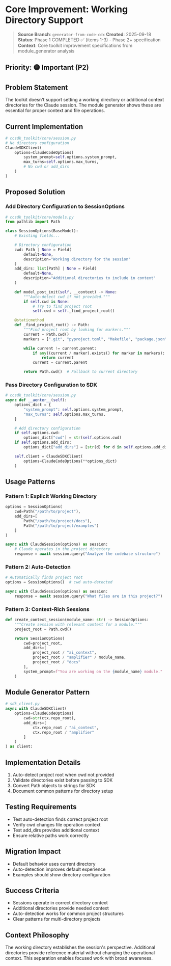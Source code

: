 # Core Improvement: Working Directory Support

> **Source Branch**: `generator-from-code-cdx`
> **Created**: 2025-09-18
> **Status**: Phase 1 COMPLETED ✅ (items 1-3) - Phase 2+ specification
> **Context**: Core toolkit improvement specifications from module_generator analysis


## Priority: 🟡 Important (P2)

## Problem Statement

The toolkit doesn't support setting a working directory or additional context directories for the Claude session. The module generator shows these are essential for proper context and file operations.

## Current Implementation

```python
# ccsdk_toolkit/core/session.py
# No directory configuration
ClaudeSDKClient(
    options=ClaudeCodeOptions(
        system_prompt=self.options.system_prompt,
        max_turns=self.options.max_turns,
        # No cwd or add_dirs
    )
)
```

## Proposed Solution

### Add Directory Configuration to SessionOptions

```python
# ccsdk_toolkit/core/models.py
from pathlib import Path

class SessionOptions(BaseModel):
    # Existing fields...

    # Directory configuration
    cwd: Path | None = Field(
        default=None,
        description="Working directory for the session"
    )
    add_dirs: list[Path] | None = Field(
        default=None,
        description="Additional directories to include in context"
    )

    def model_post_init(self, __context) -> None:
        """Auto-detect cwd if not provided."""
        if self.cwd is None:
            # Try to find project root
            self.cwd = self._find_project_root()

    @staticmethod
    def _find_project_root() -> Path:
        """Find project root by looking for markers."""
        current = Path.cwd()
        markers = [".git", "pyproject.toml", "Makefile", "package.json"]

        while current != current.parent:
            if any((current / marker).exists() for marker in markers):
                return current
            current = current.parent

        return Path.cwd()  # Fallback to current directory
```

### Pass Directory Configuration to SDK

```python
# ccsdk_toolkit/core/session.py
async def __aenter__(self):
    options_dict = {
        "system_prompt": self.options.system_prompt,
        "max_turns": self.options.max_turns,
    }

    # Add directory configuration
    if self.options.cwd:
        options_dict["cwd"] = str(self.options.cwd)
    if self.options.add_dirs:
        options_dict["add_dirs"] = [str(d) for d in self.options.add_dirs]

    self.client = ClaudeSDKClient(
        options=ClaudeCodeOptions(**options_dict)
    )
```

## Usage Patterns

### Pattern 1: Explicit Working Directory

```python
options = SessionOptions(
    cwd=Path("/path/to/project"),
    add_dirs=[
        Path("/path/to/project/docs"),
        Path("/path/to/project/examples")
    ]
)

async with ClaudeSession(options) as session:
    # Claude operates in the project directory
    response = await session.query("Analyze the codebase structure")
```

### Pattern 2: Auto-Detection

```python
# Automatically finds project root
options = SessionOptions()  # cwd auto-detected

async with ClaudeSession(options) as session:
    response = await session.query("What files are in this project?")
```

### Pattern 3: Context-Rich Sessions

```python
def create_context_session(module_name: str) -> SessionOptions:
    """Create session with relevant context for a module."""
    project_root = Path.cwd()

    return SessionOptions(
        cwd=project_root,
        add_dirs=[
            project_root / "ai_context",
            project_root / "amplifier" / module_name,
            project_root / "docs"
        ],
        system_prompt=f"You are working on the {module_name} module."
    )
```

## Module Generator Pattern

```python
# sdk_client.py
async with ClaudeSDKClient(
    options=ClaudeCodeOptions(
        cwd=str(ctx.repo_root),
        add_dirs=[
            ctx.repo_root / "ai_context",
            ctx.repo_root / "amplifier"
        ]
    )
) as client:
```

## Implementation Details

1. Auto-detect project root when cwd not provided
2. Validate directories exist before passing to SDK
3. Convert Path objects to strings for SDK
4. Document common patterns for directory setup

## Testing Requirements

- Test auto-detection finds correct project root
- Verify cwd changes file operation context
- Test add_dirs provides additional context
- Ensure relative paths work correctly

## Migration Impact

- Default behavior uses current directory
- Auto-detection improves default experience
- Examples should show directory configuration

## Success Criteria

- Sessions operate in correct directory context
- Additional directories provide needed context
- Auto-detection works for common project structures
- Clear patterns for multi-directory projects

## Context Philosophy

The working directory establishes the session's perspective. Additional directories provide reference material without changing the operational context. This separation enables focused work with broad awareness.
